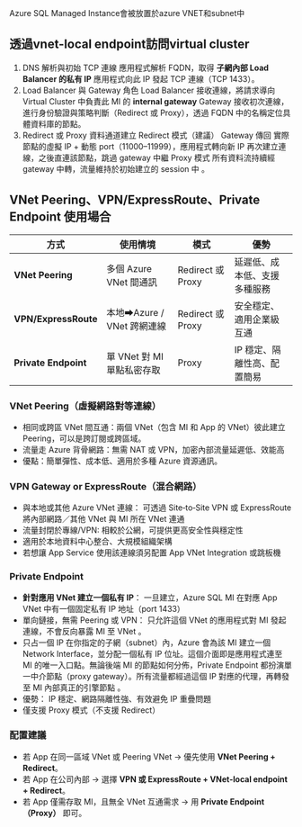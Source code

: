 Azure SQL Managed Instance會被放置於azure VNET和subnet中

## 透過vnet-local endpoint訪問virtual cluster
1. DNS 解析與初始 TCP 連線
   應用程式解析 FQDN，取得 **子網內部 Load Balancer 的私有 IP**
   應用程式向此 IP 發起 TCP 連線（TCP 1433）。
2. Load Balancer 與 Gateway 角色
   Load Balancer 接收連線，將請求導向 Virtual Cluster 中負責此 MI 的 **internal gateway**
   Gateway 接收初次連線，進行身份驗證與策略判斷（Redirect 或 Proxy），透過 FQDN 中的名稱定位具體資料庫的節點。
3. Redirect 或 Proxy 資料通道建立
   Redirect 模式（建議）
   Gateway 傳回 實際節點的虛擬 IP + 動態 port（11000–11999），應用程式轉向新 IP 再次建立連線，之後直連該節點，跳過 gateway 中繼
   Proxy 模式
   所有資料流持續經 gateway 中轉，流量維持於初始建立的 session 中 。


## VNet Peering、VPN/ExpressRoute、Private Endpoint 使用場合


|方式|使用情境|模式|優勢|
|---|---|---|---|
|**VNet Peering**|多個 Azure VNet 間通訊|Redirect 或 Proxy|延遲低、成本低、支援多種服務|
|**VPN/ExpressRoute**|本地➡Azure / VNet 跨網連線|Redirect 或 Proxy|安全穩定、適用企業級互通|
|**Private Endpoint**|單 VNet 對 MI 單點私密存取|Proxy|IP 穩定、隔離性高、配置簡易

### VNet Peering（虛擬網路對等連線）
- 相同或跨區 VNet 間互通：兩個 VNet（包含 MI 和 App 的 VNet）彼此建立 Peering，可以是跨訂閱或跨區域。
- 流量走 Azure 背骨網路：無需 NAT 或 VPN，加密內部流量延遲低、效能高
- 優點：簡單彈性、成本低、適用於多種 Azure 資源通訊。
### VPN Gateway or ExpressRoute（混合網路）
 - 與本地或其他 Azure VNet 連線：
   可透過 Site‑to‑Site VPN 或 ExpressRoute 將內部網路／其他 VNet 與 MI 所在 VNet 連通
 - 流量封閉於專線/VPN:
   相較於公網，可提供更高安全性與穩定性
 - 適用於本地資料中心整合、大規模組織架構
 - 若想讓 App Service 使用該連線須另配置 App VNet Integration 或跳板機
### Private Endpoint
- **針對應用 VNet 建立一個私有 IP**：
  一旦建立，Azure SQL MI 在對應 App VNet 中有一個固定私有 IP 地址（port 1433）
- 單向鏈接，無需 Peering 或 VPN：
  只允許這個 VNet 的應用程式對 MI 發起連線，不會反向暴露 MI 至 VNet 。
- 只占一個 IP
  在你指定的子網（subnet）內，Azure 會為該 MI 建立一個 Network Interface，並分配一個私有 IP 位址。這個介面即是應用程式連至 MI 的唯一入口點。無論後端 MI 的節點如何分佈，Private Endpoint 都扮演單一中介節點（proxy gateway）。所有流量都經過這個 IP 對應的代理，再轉發至 MI 內部真正的引擎節點 。
- 優勢：
  IP 穩定、網路隔離性強、有效避免 IP 重疊問題 
- 僅支援 Proxy 模式（不支援 Redirect）

###  配置建議
- 若 App 在同一區域 VNet 或 Peering VNet → 優先使用 **VNet Peering + Redirect**。
- 若 App 在公司內部 → 選擇 **VPN 或 ExpressRoute + VNet-local endpoint + Redirect**。
- 若 App 僅需存取 MI，且無全 VNet 互通需求 → 用 **Private Endpoint（Proxy）** 即可。


